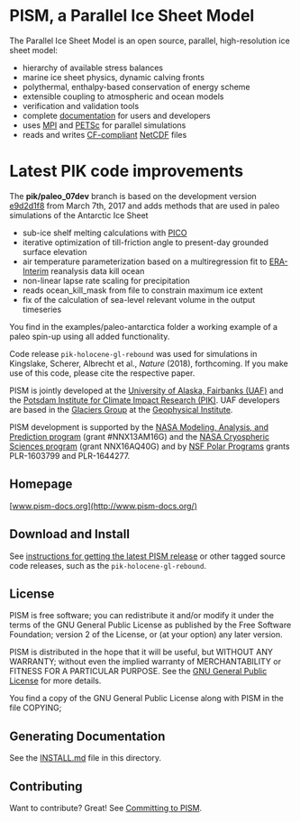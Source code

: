 PISM, a Parallel Ice Sheet Model
================================

The Parallel Ice Sheet Model is an open source, parallel, high-resolution ice sheet model:

* hierarchy of available stress balances
* marine ice sheet physics, dynamic calving fronts
* polythermal, enthalpy-based conservation of energy scheme
* extensible coupling to atmospheric and ocean models
* verification and validation tools
* complete [documentation](http://www.pism-docs.org/) for users and developers
* uses [MPI](http://www-unix.mcs.anl.gov/mpi/) and [PETSc](http://www-unix.mcs.anl.gov/petsc/petsc-as/) for parallel simulations
* reads and writes [CF-compliant](http://cf-pcmdi.llnl.gov/) [NetCDF](http://www.unidata.ucar.edu/software/netcdf/) files


Latest PIK code improvements
=========

The **pik/paleo_07dev** branch is based on the development version [e9d2d1f8](https://github.com/pism/pism/commit/e9d2d1f8b5cba9d0fc47d13753d838aa6b49bf01) from March 7th, 2017 
and adds methods that are used in paleo simulations of the Antarctic Ice Sheet

* sub-ice shelf melting calculations with [PICO](https://www.the-cryosphere-discuss.net/tc-2017-70/) 
* iterative optimization of till-friction angle to present-day grounded surface elevation
* air temperature parameterization based on a multiregression fit to [ERA-Interim](https://www.ecmwf.int/en/forecasts/datasets/reanalysis-datasets/era-interim) reanalysis data
kill ocean
* non-linear lapse rate scaling for precipitation
* reads ocean_kill_mask from file to constrain maximum ice extent
* fix of the calculation of sea-level relevant volume in the output timeseries

You find in the examples/paleo-antarctica folder a working example of a paleo spin-up using all added functionality. 

Code release `pik-holocene-gl-rebound` was used for simulations in 
Kingslake, Scherer, Albrecht et al., *Nature* (2018), forthcoming. 
If you make use of this code, please cite the respective paper.



PISM is jointly developed at the [University of Alaska, Fairbanks (UAF)](http://www.uaf.edu/) and the [Potsdam Institute for Climate Impact Research (PIK)](http://www.pik-potsdam.de/).  UAF developers are based in the [Glaciers Group](http://www.gi.alaska.edu/snowice/glaciers/) at the [Geophysical Institute](http://www.gi.alaska.edu).

PISM development is supported by the [NASA Modeling, Analysis, and Prediction program](http://map.nasa.gov/) (grant #NNX13AM16G) and the [NASA Cryospheric Sciences program](http://ice.nasa.gov/) (grant NNX16AQ40G) and by [NSF Polar Programs](https://nsf.gov/geo/plr/about.jsp) grants PLR-1603799 and PLR-1644277.


Homepage
--------

[www.pism-docs.org](http://www.pism-docs.org/)


Download and Install
--------------------

See [instructions for getting the latest PISM release](http://www.pism-docs.org/wiki/doku.php?id=stable_version) or other tagged source code releases, such as the `pik-holocene-gl-rebound`.


License
--------------------

PISM is free software; you can redistribute it and/or modify it under the terms of the GNU General Public License as published by the Free Software Foundation; version 2 of the License, or (at your option) any later version.

PISM is distributed in the hope that it will be useful, but WITHOUT ANY WARRANTY; without even the implied warranty of MERCHANTABILITY or FITNESS FOR A PARTICULAR PURPOSE.  See the [GNU General Public License](https://www.gnu.org/licenses/gpl-3.0.en.html) for more details.

You find a copy of the GNU General Public License along with PISM in the file COPYING;


Generating Documentation
------------------------

See the [INSTALL.md](INSTALL.md) file in this directory.

Contributing
------------

Want to contribute? Great! See [Committing to PISM](http://www.pism-docs.org/wiki/doku.php?id=committing).

